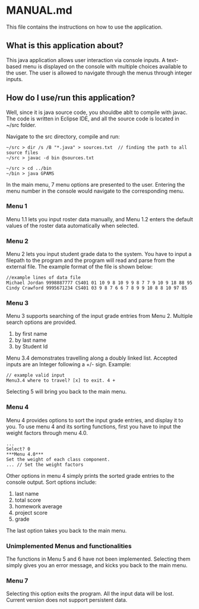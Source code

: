 # MANUAL.md
This file contains the instructions on how to use the application.

## What is this application about?
This java application allows user interaction via console inputs. 
A text-based menu is displayed on the console with multiple choices available to the user.
The user is allowed to navigate through the menus through integer inputs.

## How do I use/run this application?
Well, since it is java source code, you shouldbe ablt to compile with javac. The code is written in Eclipse IDE, 
and all the source code is located in ~/src folder. 

Navigate to the src directory, compile and run:

```
~/src > dir /s /B "*.java" > sources.txt  // finding the path to all source files
~/src > javac -d bin @sources.txt
```

```
~/src > cd ../bin
~/bin > java GPAMS
```

In the main menu, 7 menu options are presented to the user.
Entering the menu number in the console would navigate to the corresponding menu.

### Menu 1
Menu 1.1 lets you input roster data manually, and Menu 1.2 enters the default values of the roster data automatically when selected.

### Menu 2
Menu 2 lets you input student grade data to the system. You have to input a filepath to the program and the program will read and parse from the external file. The example format of the file is shown below:
```
//example lines of data file
Michael Jordan 9998887777 CS401 01 10 9 8 10 9 9 8 7 7 9 10 9 18 88 95 
Cindy Crawford 9995671234 CS401 03 9 8 7 6 6 7 8 9 9 10 8 8 10 97 85 
```

### Menu 3
Menu 3 supports searching of the input grade entries from Menu 2. Multiple search options are provided.
1. by first name
2. by last name
3. by Student Id

Menu 3.4 demonstrates travelling along a doubly linked list.
Accepted inputs are an Integer following a +/- sign. Example:
```
// example valid input
Menu3.4 where to travel? [x] to exit. 4 +
```

Selecting 5 will bring you back to the main menu.

### Menu 4
Menu 4 provides options to sort the input grade entries, and display it to you.
To use menu 4 and its sorting functions, first you have to input the weight factors through menu 4.0.
```
...
Select? 0
***Menu 4.0***
Set the weight of each class component.
... // Set the weight factors
```
Other options in menu 4 simply prints the sorted grade entries to the console output. Sort options include:
1. last name
2. total score
3. homework average
4. project score
5. grade

The last option takes you back to the main menu.

### Unimplemented Menus and functionalities 
The functions in Menu 5 and 6 have not been implemented. Selecting them simply gives you an error message,
and kicks you back to the main menu.

### Menu 7
Selecting this option exits the program. All the input data will be lost.
Current version does not support persistent data.



